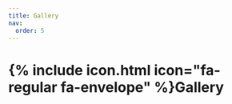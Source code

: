 ```yaml
---
title: Gallery
nav:
  order: 5
---
```


# {% include icon.html icon="fa-regular fa-envelope" %}Gallery

